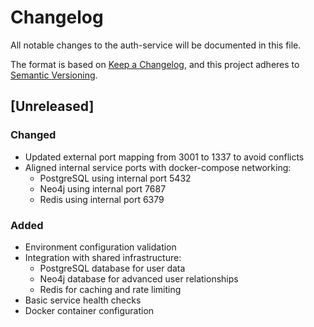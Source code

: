 # Changelog

All notable changes to the auth-service will be documented in this file.

The format is based on [Keep a Changelog](https://keepachangelog.com/en/1.0.0/),
and this project adheres to [Semantic Versioning](https://semver.org/spec/v2.0.0.html).

## [Unreleased]

### Changed
- Updated external port mapping from 3001 to 1337 to avoid conflicts
- Aligned internal service ports with docker-compose networking:
  - PostgreSQL using internal port 5432
  - Neo4j using internal port 7687
  - Redis using internal port 6379

### Added
- Environment configuration validation
- Integration with shared infrastructure:
  - PostgreSQL database for user data
  - Neo4j database for advanced user relationships
  - Redis for caching and rate limiting
- Basic service health checks
- Docker container configuration